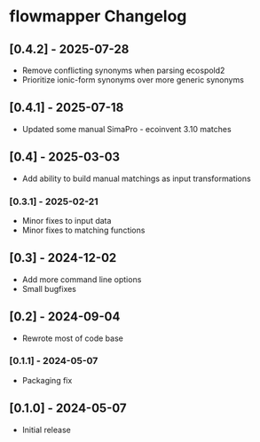 # flowmapper Changelog

## [0.4.2] - 2025-07-28

* Remove conflicting synonyms when parsing ecospold2
* Prioritize ionic-form synonyms over more generic synonyms

## [0.4.1] - 2025-07-18

* Updated some manual SimaPro - ecoinvent 3.10 matches

## [0.4] - 2025-03-03

* Add ability to build manual matchings as input transformations

### [0.3.1] - 2025-02-21

* Minor fixes to input data
* Minor fixes to matching functions

## [0.3] - 2024-12-02

* Add more command line options
* Small bugfixes

## [0.2] - 2024-09-04

* Rewrote most of code base

### [0.1.1] - 2024-05-07

* Packaging fix

## [0.1.0] - 2024-05-07

* Initial release
